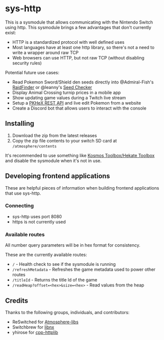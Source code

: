 # sys-http

This is a sysmodule that allows communicating with the Nintendo Switch using http. This sysmodule brings a few advantages that don't currently exist:

- HTTP is a standardized protocol with well defined uses
- Most languages have at least one http library, so there's not a need to write a wrapper around raw TCP
- Web browsers can use HTTP, but not raw TCP (without disabling security rules)

Potential future use cases:

- Read Pokemon Sword/Shield den seeds directly into @Admiral-Fish's [RaidFinder](https://github.com/Admiral-Fish/RaidFinder) or @leanny's [Seed Checker](http://leanny.github.io/seedchecker)
- Display Animal Crossing turnip prices in a mobile app
- Show updating game values during a Twitch live stream
- Setup a [PKHeX REST API](https://github.com/zaksabeast/PKHeX-Lambda) and live edit Pokemon from a website
- Create a Discord bot that allows users to interact with the console

## Installing

1. Download the zip from the latest releases
1. Copy the zip file contents to your switch SD card at `/atmosphere/contents`

It's recommended to use something like [Kosmos Toolbox/Hekate Toolbox](https://github.com/WerWolv/Hekate-Toolbox) and disable the sysmodule when it's not in use.

## Developing frontend applications

These are helpful pieces of information when building frontend applications that use sys-http.

### Connecting

- sys-http uses port 8080
- https is not currently used

### Available routes

All number query parameters will be in hex format for consistency.

These are the currently available routes:

- `/` - Health check to see if the sysmodule is running
- `/refreshMetadata` - Refreshes the game metadata used to power other routes
- `/titleId` - Returns the title Id of the game
- `/readHeap?offset=<hex>&size=<hex>` - Read values from the heap

## Credits

Thanks to the following groups, individuals, and contributors:

- ReSwitched for [Atmosphere-libs](https://github.com/Atmosphere-NX/Atmosphere-libs)
- Switchbrew for [libnx](https://github.com/switchbrew/libnx)
- yhirose for [cpp-httplib](https://github.com/yhirose/cpp-httplib/)
